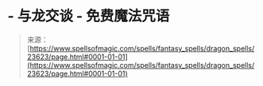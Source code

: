 <!--yml

category: 未分类

date: 2024-06-12 19:08:52

-->

# -   与龙交谈 - 免费魔法咒语

> 来源：[https://www.spellsofmagic.com/spells/fantasy_spells/dragon_spells/23623/page.html#0001-01-01](https://www.spellsofmagic.com/spells/fantasy_spells/dragon_spells/23623/page.html#0001-01-01)
